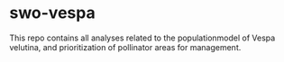 # swo-vespa
This repo contains all analyses related to the populationmodel of Vespa velutina, and prioritization of pollinator areas for management.
